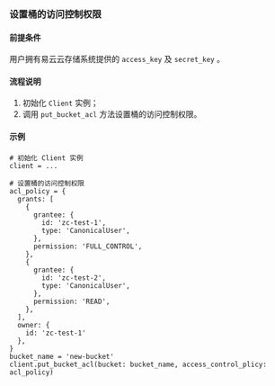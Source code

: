 ### 设置桶的访问控制权限
#### 前提条件
用户拥有易云云存储系统提供的 `access_key` 及 `secret_key` 。

#### 流程说明
1. 初始化 `Client` 实例；
2. 调用 `put_bucket_acl` 方法设置桶的访问控制权限。

#### 示例
```
# 初始化 Client 实例
client = ...

# 设置桶的访问控制权限
acl_policy = {
  grants: [
    {
      grantee: {
        id: 'zc-test-1',
        type: 'CanonicalUser',
      },
      permission: 'FULL_CONTROL',
    },
    {
      grantee: {
        id: 'zc-test-2',
        type: 'CanonicalUser',
      },
      permission: 'READ',
    },
  ],
  owner: {
    id: 'zc-test-1'
  },
}
bucket_name = 'new-bucket'
client.put_bucket_acl(bucket: bucket_name, access_control_plicy: acl_policy)
```
